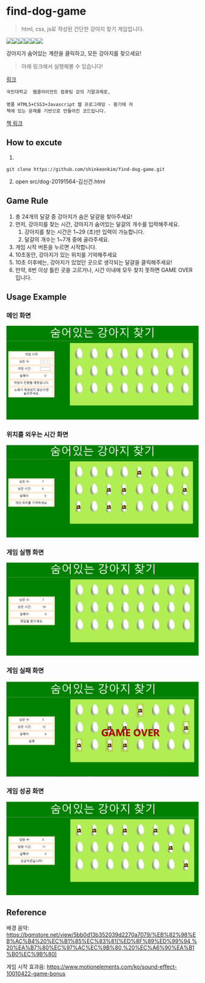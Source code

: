 # find-dog-game

> html, css, js로 작성된 간단한 강아지 찾기 게임입니다.

<div class = "shields" style = "display: flex; "> 
    <img src = "https://img.shields.io/github/issues/shinkeonkim/find-dog-game">
    <img src = "https://img.shields.io/github/forks/shinkeonkim/find-dog-game">
    <img src = "https://img.shields.io/github/stars/shinkeonkim/find-dog-game">
    <img src="https://img.shields.io/github/languages/top/shinkeonkim/find-dog-game" />
    <img src="https://img.shields.io/github/last-commit/shinkeonkim/find-dog-game"/>
    <img src="https://img.shields.io/github/license/shinkeonkim/find-dog-game" />
</div>


강아지가 숨어있는 계란을 클릭하고, 모든 강아지를 찾으세요!

> 아래 링크에서 실행해볼 수 있습니다!

<a href = "http://likelion.singun11.wtf:100/find-dog-game/src/dog-20191564-%EA%B9%80%EC%8B%A0%EA%B1%B4.html"> 링크 </a>

```
국민대학교  웹클라이언트 컴퓨팅 강의 기말과제로, 

명품 HTML5+CSS3+Javascript 웹 프로그래밍 - 황기태 저 
책에 있는 문제를 기반으로 만들어진 코드입니다. 
```
<a href = "http://www.yes24.com/Product/Goods/35306392"> 책 링크 </a>


## How to excute
1. 
```
git clone https://github.com/shinkeonkim/find-dog-game.git
```
2. open src/dog-20191564-김신건.html  

## Game Rule

1. 총 24개의 달걀 중 강아지가 숨은 달걀을 찾아주세요!
2. 먼저, 강아지를 찾는 시간, 강아지가 숨어있는 달걀의 개수를 입력해주세요.
    1. 강아지를 찾는 시간은 1~29 (초)만 입력이 가능합니다.
    2. 달걀의 개수는 1~7개 중에 골라주세요.
3. 게임 시작 버튼을 누르면 시작합니다.
4. 10초동안, 강아지가 있는 위치를 기억해주세요
5. 10초 이후에는, 강아지가 있었던 곳으로 생각되는 달걀을 클릭해주세요!
6. 만약, 6번 이상 틀린 곳을 고르거나, 시간 이내에 모두 찾지 못하면 GAME OVER 입니다.

## Usage Example

### 메인 화면

<img src = "img/main-screen.png"> 

### 위치를 외우는 시간 화면

<img src = "img/memorize-time.png"> 


### 게임 실행 화면

<img src = "img/answer-time.png"> 

### 게임 실패 화면

<img src = "img/game-over.png"> 

### 게임 성공 화면

<img src = "img/success.png"> 

## Reference

배경 음악: 
https://bgmstore.net/view/5bb0d13b352039d2270a7079/%EB%82%98%EB%AC%B4%20%EC%B1%85%EC%83%81(%ED%8F%89%ED%99%94,%20%EA%B7%80%EC%97%AC%EC%9B%80,%20%EC%A6%90%EA%B1%B0%EC%9B%80)

게임 시작 효과음:
https://www.motionelements.com/ko/sound-effect-10010422-game-bonus
